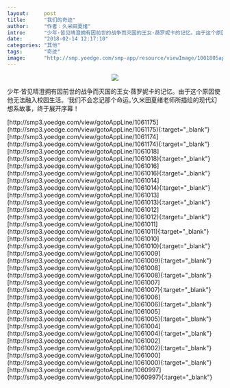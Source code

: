 ```yaml
---
layout:     post
title:      "我们的奇迹"
author:     "作者：久米田夏绪"
intro:      "少年·皆见晴澄拥有因前世的战争而灭国的王女·薇罗妮卡的记忆。由于这个原因使他无法融入校园生活。‘我们不会忘记那个命运。’久米田夏绪老师所描绘的现代幻想系故事，终于展开序幕！"
date:       "2018-02-14 12:17:10"
categories: "其他"
tags:       "奇迹"
image:      "http://smp.yoedge.com/smp-app/resource/viewImage/1001805appline.png"
---
```

<div style="text-align: center">
<p><img src="http://smp.yoedge.com/smp-app/resource/viewImage/1001805appline.png"/></p>
</div>
<p class="post-meta">
<span>少年·皆见晴澄拥有因前世的战争而灭国的王女·薇罗妮卡的记忆。由于这个原因使他无法融入校园生活。‘我们不会忘记那个命运。’久米田夏绪老师所描绘的现代幻想系故事，终于展开序幕！</span>
</p>
[http://smp3.yoedge.com/view/gotoAppLine/1061175](http://smp3.yoedge.com/view/gotoAppLine/1061175){:target="_blank"}
[http://smp3.yoedge.com/view/gotoAppLine/1061174](http://smp3.yoedge.com/view/gotoAppLine/1061174){:target="_blank"}
[http://smp3.yoedge.com/view/gotoAppLine/1061018](http://smp3.yoedge.com/view/gotoAppLine/1061018){:target="_blank"}
[http://smp3.yoedge.com/view/gotoAppLine/1061016](http://smp3.yoedge.com/view/gotoAppLine/1061016){:target="_blank"}
[http://smp3.yoedge.com/view/gotoAppLine/1061014](http://smp3.yoedge.com/view/gotoAppLine/1061014){:target="_blank"}
[http://smp3.yoedge.com/view/gotoAppLine/1061013](http://smp3.yoedge.com/view/gotoAppLine/1061013){:target="_blank"}
[http://smp3.yoedge.com/view/gotoAppLine/1061012](http://smp3.yoedge.com/view/gotoAppLine/1061012){:target="_blank"}
[http://smp3.yoedge.com/view/gotoAppLine/1061011](http://smp3.yoedge.com/view/gotoAppLine/1061011){:target="_blank"}
[http://smp3.yoedge.com/view/gotoAppLine/1061010](http://smp3.yoedge.com/view/gotoAppLine/1061010){:target="_blank"}
[http://smp3.yoedge.com/view/gotoAppLine/1061009](http://smp3.yoedge.com/view/gotoAppLine/1061009){:target="_blank"}
[http://smp3.yoedge.com/view/gotoAppLine/1061008](http://smp3.yoedge.com/view/gotoAppLine/1061008){:target="_blank"}
[http://smp3.yoedge.com/view/gotoAppLine/1061007](http://smp3.yoedge.com/view/gotoAppLine/1061007){:target="_blank"}
[http://smp3.yoedge.com/view/gotoAppLine/1061006](http://smp3.yoedge.com/view/gotoAppLine/1061006){:target="_blank"}
[http://smp3.yoedge.com/view/gotoAppLine/1061005](http://smp3.yoedge.com/view/gotoAppLine/1061005){:target="_blank"}
[http://smp3.yoedge.com/view/gotoAppLine/1061004](http://smp3.yoedge.com/view/gotoAppLine/1061004){:target="_blank"}
[http://smp3.yoedge.com/view/gotoAppLine/1061002](http://smp3.yoedge.com/view/gotoAppLine/1061002){:target="_blank"}
[http://smp3.yoedge.com/view/gotoAppLine/1061000](http://smp3.yoedge.com/view/gotoAppLine/1061000){:target="_blank"}
[http://smp3.yoedge.com/view/gotoAppLine/1060997](http://smp3.yoedge.com/view/gotoAppLine/1060997){:target="_blank"}


